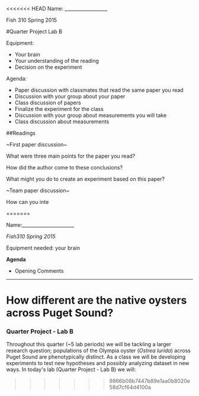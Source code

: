 <<<<<<< HEAD
Name: __________________

Fish 310 Spring 2015

#Quarter Project Lab B

Equipment:

- Your brain
- Your understanding of the reading
- Decision on the experiment

Agenda:

- Paper discussion with classmates that read the same paper you read
- Discussion with your group about your paper
- Class discussion of papers
- Finalize the experiment for the class
- Discussion with your group about measurements you will take
- Class discussion about measurements




##Readings

~First paper discussion~

What were three main points for the paper you read?

How did the author come to these conclusions? 

What might you do to create an experiment based on this paper?

~Team paper discussion~

How can you inte


=======

Name:______________________

_Fish310 Spring 2015_

Equipment needed: your brain


**Agenda**

- Opening Comments


---

# How different are the native oysters across Puget Sound?
### Quarter Project - Lab B

Throughout this quarter (~5 lab periods) we will be tackling a larger research question; populations of the Olympia oyster (_Ostrea lurida_) across Puget Sound are phenotypically  distinct. As a class we will be developing experiments to test new hypotheses and possibly analyzing dataset in new ways.  In today's lab (Quarter Project - Lab B) we will:     
>>>>>>> 9866b08b7447b89e1aa0b8020e58d7cf64d4100a
